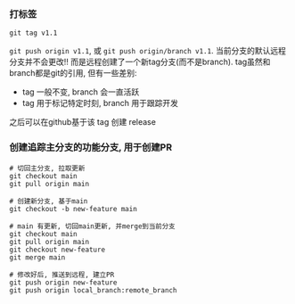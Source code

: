 ### 打标签

`git tag v1.1`

`git push origin v1.1`, 或 `git push origin/branch v1.1`. 当前分支的默认远程分支并不会更改!! 而是远程创建了一个新tag分支(而不是branch). tag虽然和branch都是git的引用, 但有一些差别:
- tag 一般不变, branch 会一直活跃
- tag 用于标记特定时刻, branch 用于跟踪开发

之后可以在github基于该 tag 创建 release

### 创建追踪主分支的功能分支, 用于创建PR


```shell
# 切回主分支, 拉取更新
git checkout main
git pull origin main

# 创建新分支, 基于main
git checkout -b new-feature main

# main 有更新, 切回main更新, 并merge到当前分支
git checkout main
git pull origin main
git checkout new-feature
git merge main

# 修改好后, 推送到远程, 建立PR
git push origin new-feature
git push origin local_branch:remote_branch
```